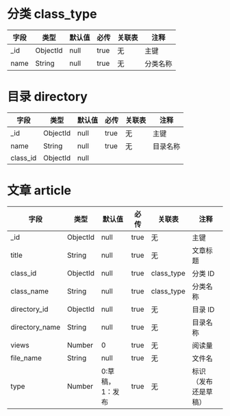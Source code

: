 # 分类 class_type

| 字段 | 类型     | 默认值 | 必传 | 关联表 | 注释     |
| ---- | -------- | ------ | ---- | ------ | -------- |
| _id  | ObjectId | null   | true | 无     | 主键     |
| name | String   | null   | true | 无     | 分类名称 |

# 目录 directory

| 字段     | 类型     | 默认值 | 必传 | 关联表 | 注释     |
| -------- | -------- | ------ | ---- | ------ | -------- |
| _id      | ObjectId | null   | true | 无     | 主键     |
| name     | String   | null   | true | 无     | 目录名称 |
| class_id | ObjectId | null   |      |        |          |



# 文章 article

| 字段           | 类型     | 默认值          | 必传 | 关联表     | 注释                 |
| -------------- | -------- | --------------- | ---- | ---------- | -------------------- |
| _id            | ObjectId | null            | true | 无         | 主键                 |
| title          | String   | null            | true | 无         | 文章标题             |
| class_id       | ObjectId | null            | true | class_type | 分类 ID              |
| class_name     | String   | null            | true | class_type | 分类名称             |
| directory_id   | ObjectId | null            | true | 无         | 目录 ID              |
| directory_name | String   | null            | true | 无         | 目录名称             |
| views          | Number   | 0               | true | 无         | 阅读量               |
| file_name      | String   | null            | true | 无         | 文件名               |
| type           | Number   | 0:草稿，1：发布 | true | 无         | 标识（发布还是草稿） |

